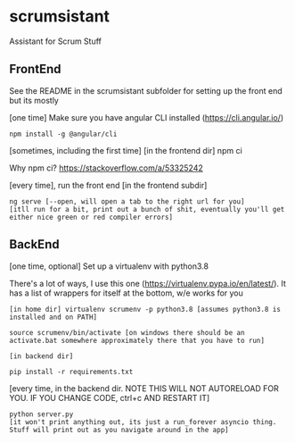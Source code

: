 # scrumsistant
Assistant for Scrum Stuff

## FrontEnd

See the README in the scrumsistant subfolder for setting up the front end but its mostly

[one time] Make sure you have angular CLI installed (https://cli.angular.io/)
    
    npm install -g @angular/cli

[sometimes, including the first time] [in the frontend dir]
    npm ci

Why npm ci?  https://stackoverflow.com/a/53325242

    
[every time], run the front end [in the frontend subdir]
    
    ng serve [--open, will open a tab to the right url for you]
    [itll run for a bit, print out a bunch of shit, eventually you'll get either nice green or red compiler errors]
    
    
    
## BackEnd

[one time, optional] Set up a virtualenv with python3.8 

There's a lot of ways, I use this one (https://virtualenv.pypa.io/en/latest/).  It has a list of wrappers for itself at the bottom, w/e works for you

    [in home dir] virtualenv scrumenv -p python3.8 [assumes python3.8 is installed and on PATH]
    
    source scrumenv/bin/activate [on windows there should be an activate.bat somewhere approximately there that you have to run]
    
    [in backend dir]
    
    pip install -r requirements.txt
    
[every time, in the backend dir.  NOTE THIS WILL NOT AUTORELOAD FOR YOU.  IF YOU CHANGE CODE, ctrl+c AND RESTART IT]

    python server.py
    [it won't print anything out, its just a run_forever asyncio thing.  Stuff will print out as you navigate around in the app]

